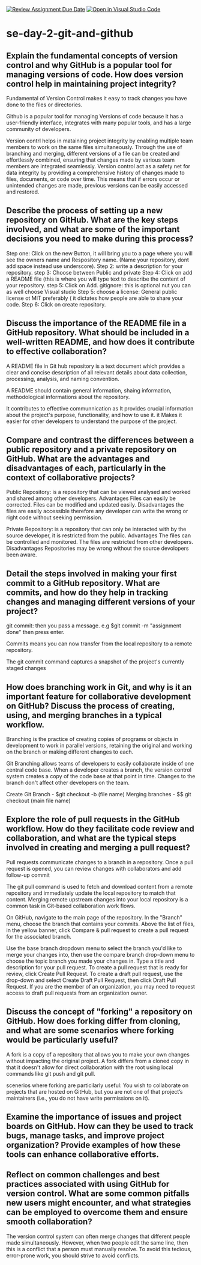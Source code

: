 [![Review Assignment Due Date](https://classroom.github.com/assets/deadline-readme-button-22041afd0340ce965d47ae6ef1cefeee28c7c493a6346c4f15d667ab976d596c.svg)](https://classroom.github.com/a/8wgCKhpZ)
[![Open in Visual Studio Code](https://classroom.github.com/assets/open-in-vscode-2e0aaae1b6195c2367325f4f02e2d04e9abb55f0b24a779b69b11b9e10269abc.svg)](https://classroom.github.com/online_ide?assignment_repo_id=15592485&assignment_repo_type=AssignmentRepo)
# se-day-2-git-and-github
## Explain the fundamental concepts of version control and why GitHub is a popular tool for managing versions of code. How does version control help in maintaining project integrity?
Fundamental of Version Control makes it easy to track changes you have done to the files or directories.

Github is a popular tool for managing Versions of code because it has a user-friendly interface, integrates with many popular tools, and has a large community of developers.

Version contrl helps in mataining project integrity by enabling multiple team members to work on the same files simultaneously. Through the use of branching and merging, different versions of a file can be created and effortlessly combined, ensuring that changes made by various team members are integrated seamlessly.
Version control act as a safety net for data integrity by providing a comprehensive history of changes made to files, documents, or code over time. This means that if errors occur or unintended changes are made, previous versions can be easily accessed and restored. 

## Describe the process of setting up a new repository on GitHub. What are the key steps involved, and what are some of the important decisions you need to make during this process?
Step one: Click on the new Button, it will bring you to a page where you will see the owners name and Respository name. (Name your repository, dont add space instead use underscore).
Step 2: write a description for your repository.
step 3: Choose between Public and private
Step 4: Click on add a README file (this is where you will type text to describe the content of your repository.
step 5: Click on Add. gitignore: this is optional nut you can as well choose Visual studio
Step 5: choose a license: General public license ot MIT preferably ( it dictates how people are able to share your code.
Step 6: Click on create repository.

## Discuss the importance of the README file in a GitHub repository. What should be included in a well-written README, and how does it contribute to effective collaboration?
A README file in Git hub repository is a text document which provides a clear and concise description of all relevant details about data collection, processing, analysis, and naming convention.

A README should contain general information, shaing information, methodological informations about the repository.

It contributes to effective communnication as It provides crucial information about the project's purpose, functionality, and how to use it.
it Makes it easier for other developers to understand the purpose of the project.

## Compare and contrast the differences between a public repository and a private repository on GitHub. What are the advantages and disadvantages of each, particularly in the context of collaborative projects?
Public Repository: is a repository that can be viewed analysed and worked and shared among other developers. 
Advantages
Files can easily be corrected.
Files can be modified and updated easily.
Disadvantages
the files are easily accessible therefore any developer can write the wrong or right code without seeking permission.

Private Repository: is a repository that can only be interacted with by the source developer, it is restricted from the public.
Advantages
The files can be controlled and monitored.
The files are restricted from other developers.
Disadvantages
Repositories may be wrong without the source devolopers been aware.

## Detail the steps involved in making your first commit to a GitHub repository. What are commits, and how do they help in tracking changes and managing different versions of your project?
git commit: then you pass a message.
e.g $git commit -m "assignment done" then press enter.

Commits means you can now transfer from the local repository to a remote repository.

The git commit command captures a snapshot of the project's currently staged changes

## How does branching work in Git, and why is it an important feature for collaborative development on GitHub? Discuss the process of creating, using, and merging branches in a typical workflow.
Branching is the practice of creating copies of programs or objects in development to work in parallel versions, retaining the original and working on the branch or making different changes to each.

Git Branching allows teams of developers to easily collaborate inside of one central code base. When a developer creates a branch, the version control system creates a copy of the code base at that point in time. Changes to the branch don't affect other developers on the team.

Create Git Branch -  $git checkout -b (file name)
Merging branches - $$ git checkout (main file name)

## Explore the role of pull requests in the GitHub workflow. How do they facilitate code review and collaboration, and what are the typical steps involved in creating and merging a pull request?
Pull requests communicate changes to a branch in a repository. Once a pull request is opened, you can review changes with collaborators and add follow-up commit

The git pull command is used to fetch and download content from a remote repository and immediately update the local repository to match that content. Merging remote upstream changes into your local repository is a common task in Git-based collaboration work flows.

On GitHub, navigate to the main page of the repository.
In the "Branch" menu, choose the branch that contains your commits.
Above the list of files, in the yellow banner, click Compare & pull request to create a pull request for the associated branch.

Use the base branch dropdown menu to select the branch you'd like to merge your changes into, then use the compare branch drop-down menu to choose the topic branch you made your changes in.
Type a title and description for your pull request.
To create a pull request that is ready for review, click Create Pull Request. To create a draft pull request, use the drop-down and select Create Draft Pull Request, then click Draft Pull Request. If you are the member of an organization, you may need to request access to draft pull requests from an organization owner.

## Discuss the concept of "forking" a repository on GitHub. How does forking differ from cloning, and what are some scenarios where forking would be particularly useful?
A fork is a copy of a repository that allows you to make your own changes without impacting the original project. A fork differs from a cloned copy in that it doesn't allow for direct collaboration with the root using local commands like git push and git pull.

scenerios where forking are particilarly useful: You wish to collaborate on projects that are hosted on GitHub, but you are not one of that project’s maintainers (i.e., you do not have write permissions on it).

## Examine the importance of issues and project boards on GitHub. How can they be used to track bugs, manage tasks, and improve project organization? Provide examples of how these tools can enhance collaborative efforts.

## Reflect on common challenges and best practices associated with using GitHub for version control. What are some common pitfalls new users might encounter, and what strategies can be employed to overcome them and ensure smooth collaboration?
The version control system can often merge changes that different people made simultaneously. However, when two people edit the same line, then this is a conflict that a person must manually resolve. To avoid this tedious, error-prone work, you should strive to avoid conflicts.
